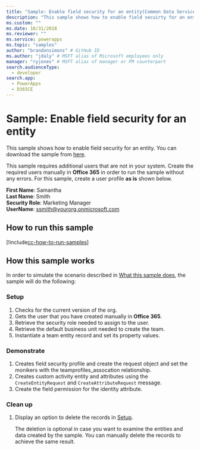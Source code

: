 ```yaml
---
title: "Sample: Enable field security for an entity(Common Data Service for Apps) | Microsoft Docs" # Intent and product brand in a unique string of 43-59 chars including spaces
description: "This sample shows how to enable field secuirty for an entity" # 115-145 characters including spaces. This abstract displays in the search result.
ms.custom: ""
ms.date: 10/31/2018
ms.reviewer: ""
ms.service: powerapps
ms.topic: "samples"
author: "brandonsimons" # GitHub ID
ms.author: "jdaly" # MSFT alias of Microsoft employees only
manager: "ryjones" # MSFT alias of manager or PM counterpart
search.audienceType: 
  - developer
search.app: 
  - PowerApps
  - D365CE
---
```

# Sample: Enable field security for an entity

<!-- https://docs.microsoft.com/dynamics365/customer-engagement/developer/sample-enable-field-security-entity -->

This sample shows how to enable field security for an entity.  You can download the sample from [here](https://github.com/Microsoft/PowerApps-Samples/tree/master/cds/orgsvc/C%23/FieldSecurity). 

This sample requires additional users that are not in your system. Create the required users manually in **Office 365** in order to run the sample without any errors. For this sample, create a user profile **as is** shown below. 

**First Name**: Samantha<br/>
**Last Name**: Smith<br/>
**Security Role**: Marketing Manager<br/>
**UserName**: ssmith@yourorg.onmicrosoft.com<br/>

## How to run this sample

[!include[cc-how-to-run-samples](../../includes/cc-how-to-run-samples.md)]

## How this sample works

In order to simulate the scenario described in [What this sample does](#what-this-sample-does), the sample will do the following:

### Setup

1. Checks for the current version of the org.
2. Gets the user that you have created manually in **Office 365**.
3. Retrieve the security role needed to assign to the user. 
4. Retrieve the default business unit needed to create the team.
5. Instantiate a team entity record and set its property values. 

### Demonstrate

1. Creates field security profile and create the request object and set the monikers with the teamprofiles_assocation relationship.
2. Creates custom activity entity and attributes using the `CreateEntityRequest` and `CreateAttributeRequest` message.
3. Create the field permission for the identity attribute.

### Clean up

1. Display an option to delete the records in [Setup](#setup).

    The deletion is optional in case you want to examine the entities and data created by the sample. You can manually delete the records to achieve the same result.
